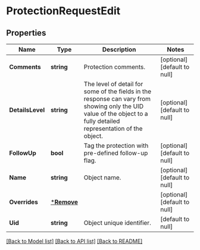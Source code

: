 # ProtectionRequestEdit

## Properties
Name | Type | Description | Notes
------------ | ------------- | ------------- | -------------
**Comments** | **string** | Protection comments. | [optional] [default to null]
**DetailsLevel** | **string** | The level of detail for some of the fields in the response can vary from showing only the UID value of the object to a fully detailed representation of the object. | [optional] [default to null]
**FollowUp** | **bool** | Tag the protection with pre-defined follow-up flag. | [optional] [default to null]
**Name** | **string** | Object name. | [optional] [default to null]
**Overrides** | [***Remove**](remove.md) |  | [optional] [default to null]
**Uid** | **string** | Object unique identifier. | [default to null]

[[Back to Model list]](../README.md#documentation-for-models) [[Back to API list]](../README.md#documentation-for-api-endpoints) [[Back to README]](../README.md)


